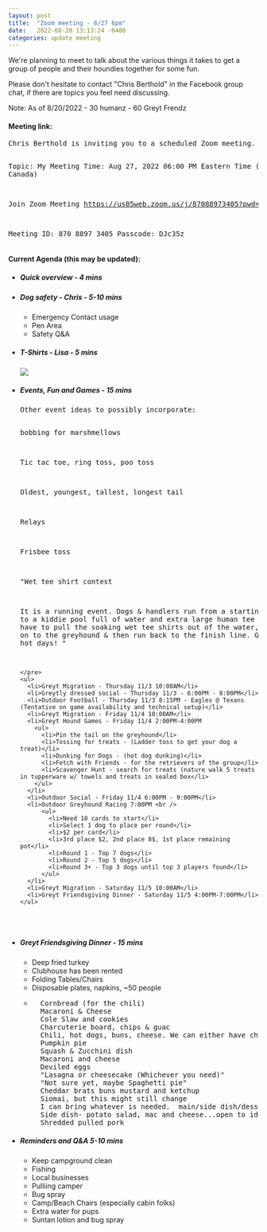 ```yaml
---
layout: post
title:  "Zoom meeting - 8/27 6pm"
date:   2022-08-20 13:13:24 -0400
categories: update meeting
---
```



We're planning to meet to talk about the various things it takes to get a group of people and their houndies together for some fun.

Please don't hesitate to contact "Chris Berthold" in the Facebook group chat, if there are topics you feel need discussing.

Note: As of 8/20/2022 - 30 humanz - 60 Greyt Frendz

<h4>Meeting link:</h4>
<pre>
Chris Berthold is inviting you to a scheduled Zoom meeting.

Topic: My Meeting
Time: Aug 27, 2022 06:00 PM Eastern Time (US and Canada)

Join Zoom Meeting
https://us05web.zoom.us/j/87088973405?pwd=Uk5xd1J3ei90VDJ2eStXSFdKR2JnZz09

Meeting ID: 870 8897 3405
Passcode: DJc35z
</pre>

<h4>Current Agenda (this may be updated):</h4>

<ul>
  <li><h5>Quick overview - 4 mins</h5></li>
  <li><h5>Dog safety - Chris - 5-10 mins</h5>
    <ul>
      <li>Emergency Contact usage</li>
      <li>Pen Area</li>
      <li>Safety Q&amp;A</li>
    </ul>
  </li>
  <li>
    <h5>T-Shirts - Lisa - 5 mins</h5>
    <img src="/assets/t-shirt-20220820.jpg" />
  </li>
  <li>
    <h5>Events, Fun and Games - 15 mins</h5>
    <pre>
Other event ideas to possibly incorporate:

  bobbing for marshmellows

  Tic tac toe, ring toss, poo toss

  Oldest, youngest, tallest, longest tail

  Relays

  Frisbee toss

  "Wet tee shirt contest

  It is a running event.   Dogs & handlers run from a starting line to a kiddie pool full of water and extra large human tee shirts.   They have to pull the soaking wet tee shirts out of the water, wrestle then on to the greyhound & then run back to the finish line.     Great for hot days!   "

    </pre>
    <ul>
      <li>Greyt Migration - Thursday 11/3 10:00AM</li>
      <li>Greytly dressed social - Thursday 11/3 - 6:00PM - 8:00PM</li>
      <li>Outdoor Football - Thursday 11/3 8:15PM - Eagles @ Texans (Tentative on game availability and technical setup)</li>
      <li>Greyt Migration - Friday 11/4 10:00AM</li>
      <li>Greyt Hound Games - Friday 11/4 2:00PM-4:00PM
        <ul>
          <li>Pin the tail on the greyhound</li>
          <li>Tossing for treats - (Ladder toss to get your dog a treat)</li>
          <li>Dunking for Dogs - (hot dog dunking)</li>
          <li>Fetch with Friends - for the retrievers of the group</li>
          <li>Scavenger Hunt - search for treats (nature walk 5 treats in tupperware w/ towels and treats in sealed box</li>
        </ul>
      </li>
      <li>Outdoor Social - Friday 11/4 6:00PM - 9:00PM</li>
      <li>Outdoor Greyhound Racing 7:00PM <br />
          <ul>
            <li>Need 10 cards to start</li>
            <li>Select 1 dog to place per round</li>
            <li>$2 per card</li>
            <li>3rd place $2, 2nd place 8$, 1st place remaining pot</li>
            <li>Round 1 - Top 7 dogs</li>
            <li>Round 2 - Top 5 dogs</li>
            <li>Round 3+ - Top 3 dogs until top 3 players found</li>
          </ul>
      </li>
      <li>Greyt Migration - Saturday 11/5 10:00AM</li>
      <li>Greyt Friendsgiving Dinner - Saturday 11/5 4:00PM-7:00PM</li>
    </ul>
  </li>
  <li>
    <h5>Greyt Friendsgiving Dinner - 15 mins</h5>
    <ul>
       <li>Deep fried turkey</li>
       <li>Clubhouse has been rented</li>
       <li>Folding Tables/Chairs</li>
       <li>Disposable plates, napkins, ~50 people</li>
       <li>
       <pre>
  Cornbread (for the chili)
  Macaroni & Cheese
  Cole Slaw and cookies
  Charcuterie board, chips & guac
  Chili, hot dogs, buns, cheese. We can either have chili in a bowl or cheese dogs
  Pumpkin pie 
  Squash & Zucchini dish
  Macaroni and cheese
  Deviled eggs
  "Lasagna or cheesecake (Whichever you need)"
  "Not sure yet, maybe Spaghetti pie"
  Cheddar brats buns mustard and ketchup 
  Siomai, but this might still change 
  I can bring whatever is needed.  main/side dish/dessert....  I make a mean pulled pork, veggie side dish, salad, or cheesecake.
  Side dish- potato salad, mac and cheese...open to ideas
  Shredded pulled pork
</pre>
       </li>
    </ul>
  </li>
  <li><h5>Reminders and Q&amp;A 5-10 mins</h5>
    <ul>
      <li>Keep campground clean</li>
      <li>Fishing</li>
      <li>Local businesses</li>
      <li>Pulliing camper</li>
      <li>Bug spray</li>
      <li>Camp/Beach Chairs (especially cabin folks)</li>
      <li>Extra water for pups</li>
      <li>Suntan lotion and bug spray</li>
    </ul>
  </li>
</ul>